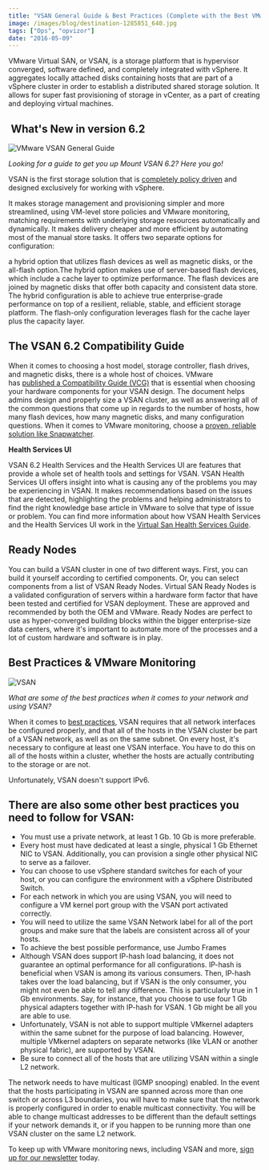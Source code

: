 ```yaml
---
title: "VSAN General Guide & Best Practices (Complete with the Best VMware Monitoring Solution)"
image: /images/blog/destination-1285851_640.jpg
tags: ["Ops", "opvizor"]
date: "2016-05-09"
---
```


VMware Virtual SAN, or VSAN, is a storage platform that is hypervisor converged, software defined, and completely integrated with vSphere. It aggregates locally attached disks containing hosts that are part of a vSphere cluster in order to establish a distributed shared storage solution. It allows for super fast provisioning of storage in vCenter, as a part of creating and deploying virtual machines. 

##  **What's New in version 6.2**

![VMware VSAN General Guide](/images/blog/destination-1285851_640.jpg)

_Looking for a guide to get you up Mount VSAN 6.2? Here you go!_

VSAN is the first storage solution that is [completely policy driven](https://www.vmware.com/files/pdf/products/vsan/virtual-san-6.2-design-and-sizing-guide.pdf) and designed exclusively for working with vSphere. 

It makes storage management and provisioning simpler and more streamlined, using VM-level store policies and VMware monitoring, matching requirements with underlying storage resources automatically and dynamically. It makes delivery cheaper and more efficient by automating most of the manual store tasks. It offers two separate options for configuration: 

a hybrid option that utilizes flash devices as well as magnetic disks, or the all-flash option.The hybrid option makes use of server-based flash devices, which include a cache layer to optimize performance. The flash devices are joined by magnetic disks that offer both capacity and consistent data store. The hybrid configuration is able to achieve true enterprise-grade performance on top of a resilient, reliable, stable, and efficient storage platform. The flash-only configuration leverages flash for the cache layer plus the capacity layer. 

## **The VSAN 6.2 Compatibility Guide** 

When it comes to choosing a host model, storage controller, flash drives, and magnetic disks, there is a whole host of choices. VMware has [published a Compatibility Guide (VCG)](https://www.vmware.com/resources/compatibility/search.php?deviceCategory=vsan) that is essential when choosing your hardware components for your VSAN design. The document helps admins design and properly size a VSAN cluster, as well as answering all of the common questions that come up in regards to the number of hosts, how many flash devices, how many magnetic disks, and many configuration questions. When it comes to VMware monitoring, choose a [proven, reliable solution like Snapwatcher](https://mediashower.com/ce2/40967/3/177). 

**Health Services UI** 

VSAN 6.2 Health Services and the Health Services UI are features that provide a whole set of health tools and settings for VSAN. VSAN Health Services UI offers insight into what is causing any of the problems you may be experiencing in VSAN. It makes recommendations based on the issues that are detected, highlighting the problems and helping administrators to find the right knowledge base article in VMware to solve that type of issue or problem. You can find more information about how VSAN Health Services and the Health Services UI work in the [Virtual San Health Services Guide](http://www.vmware.com/files/pdf/products/vsan/VMW-GDL-VSAN-Health-Check.pdf). 

## **Ready Nodes** 

You can build a VSAN cluster in one of two different ways. First, you can build it yourself according to certified components. Or, you can select components from a list of VSAN Ready Nodes. Virtual SAN Ready Nodes is a validated configuration of servers within a hardware form factor that have been tested and certified for VSAN deployment. These are approved and recommended by both the OEM and VMware. Ready Nodes are perfect to use as hyper-converged building blocks within the bigger enterprise-size data centers, where it's important to automate more of the processes and a lot of custom hardware and software is in play. 

## **Best Practices & VMware Monitoring**

![VSAN](/images/blog/best-practice-1078383_640.jpg)

_What are some of the best practices when it comes to your network and using VSAN?_ 

When it comes to [best practices](https://pubs.vmware.com/vsphere-55/index.jsp?topic=%2Fcom.vmware.vsphere.storage.doc%2FGUID-8408319D-CA53-4241-A3E4-70057F70030F.html), VSAN requires that all network interfaces be configured properly, and that all of the hosts in the VSAN cluster be part of a VSAN network, as well as on the same subnet. On every host, it's necessary to configure at least one VSAN interface. You have to do this on all of the hosts within a cluster, whether the hosts are actually contributing to the storage or are not. 

Unfortunately, VSAN doesn't support IPv6.

## **There are also some other best practices you need to follow for VSAN:** 

- You must use a private network, at least 1 Gb. 10 Gb is more preferable.
- Every host must have dedicated at least a single, physical 1 Gb Ethernet NIC to VSAN. Additionally, you can provision a single other physical NIC to serve as a failover.
- You can choose to use vSphere standard switches for each of your host, or you can configure the environment with a vSphere Distributed Switch.
- For each network in which you are using VSAN, you will need to configure a VM kernel port group with the VSAN port activated correctly.
- You will need to utilize the same VSAN Network label for all of the port groups and make sure that the labels are consistent across all of your hosts.
- To achieve the best possible performance, use Jumbo Frames
- Although VSAN does support IP-hash load balancing, it does not guarantee an optimal performance for all configurations. IP-hash is beneficial when VSAN is among its various consumers. Then, IP-hash takes over the load balancing, but if VSAN is the only consumer, you might not even be able to tell any difference. This is particularly true in 1 Gb environments. Say, for instance, that you choose to use four 1 Gb physical adapters together with IP-hash for VSAN. 1 Gb might be all you are able to use.
- Unfortunately, VSAN is not able to support multiple VMkernel adapters within the same subnet for the purpose of load balancing. However, multiple VMkernel adapters on separate networks (like VLAN or another physical fabric), are supported by VSAN. 
- Be sure to connect all of the hosts that are utilizing VSAN within a single L2 network. 

The network needs to have multicast (IGMP snooping) enabled. In the event that the hosts participating in VSAN are spanned across more than one switch or across L3 boundaries, you will have to make sure that the network is properly configured in order to enable multicast connectivity. You will be able to change multicast addresses to be different than the default settings if your network demands it, or if you happen to be running more than one VSAN cluster on the same L2 network. 

To keep up with VMware monitoring news, including VSAN and more, [sign up for our newsletter](https://mediashower.com/ce2/40967/6/177) today.
